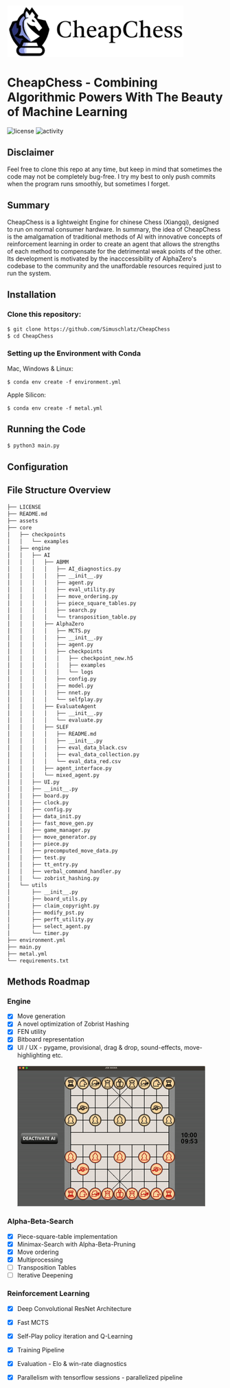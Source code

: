<img src="./assets/imgs/Readmesrc/bannerTextTop.png" height="120">

# CheapChess - Combining Algorithmic Powers With The Beauty of Machine Learning
![license](https://img.shields.io/github/license/SiiiMiii/Chess-AI)
![activity](https://img.shields.io/github/commit-activity/m/SiiiMiii/Chess-AI)

## Disclaimer
Feel free to clone this repo at any time, but keep in mind that sometimes the code may not be completely bug-free. I try my best to only push commits when the program runs smoothly, but sometimes I forget.

## Summary
CheapChess is a lightweight Engine for chinese Chess (Xiangqi), designed to run on normal consumer hardware.
In summary, the idea of CheapChess is the amalgamation of traditional methods of AI with innovative concepts of reinforcement learning in order to create an agent that allows the strengths of each method to compensate for the detrimental weak points of the other. Its development is motivated by the inacccessibility of AlphaZero's codebase to the community and the unaffordable resources required just to run the system.


## Installation
### Clone this repository:
```console
$ git clone https://github.com/Simuschlatz/CheapChess
$ cd CheapChess
```
### Setting up the Environment with Conda
Mac, Windows & Linux:
```console
$ conda env create -f environment.yml
```
Apple Silicon:
```console
$ conda env create -f metal.yml
```
## Running the Code
```console
$ python3 main.py
```
## Configuration

## File Structure Overview
```console
├── LICENSE
├── README.md
├── assets
├── core
│   ├── checkpoints
│   │   └── examples
│   ├── engine
│   │   ├── AI
│   │   │   ├── ABMM
│   │   │   │   ├── AI_diagnostics.py
│   │   │   │   ├── __init__.py
│   │   │   │   ├── agent.py
│   │   │   │   ├── eval_utility.py
│   │   │   │   ├── move_ordering.py
│   │   │   │   ├── piece_square_tables.py
│   │   │   │   ├── search.py
│   │   │   │   └── transposition_table.py
│   │   │   ├── AlphaZero
│   │   │   │   ├── MCTS.py
│   │   │   │   ├── __init__.py
│   │   │   │   ├── agent.py
│   │   │   │   ├── checkpoints
│   │   │   │   │   ├── checkpoint_new.h5
│   │   │   │   │   ├── examples
│   │   │   │   │   └── logs
│   │   │   │   ├── config.py
│   │   │   │   ├── model.py
│   │   │   │   ├── nnet.py
│   │   │   │   └── selfplay.py
│   │   │   ├── EvaluateAgent
│   │   │   │   ├── __init__.py
│   │   │   │   └── evaluate.py
│   │   │   ├── SLEF
│   │   │   │   ├── README.md
│   │   │   │   ├── __init__.py
│   │   │   │   ├── eval_data_black.csv
│   │   │   │   ├── eval_data_collection.py
│   │   │   │   └── eval_data_red.csv
│   │   │   ├── agent_interface.py
│   │   │   └── mixed_agent.py
│   │   ├── UI.py
│   │   ├── __init__.py
│   │   ├── board.py
│   │   ├── clock.py
│   │   ├── config.py
│   │   ├── data_init.py
│   │   ├── fast_move_gen.py
│   │   ├── game_manager.py
│   │   ├── move_generator.py
│   │   ├── piece.py
│   │   ├── precomputed_move_data.py
│   │   ├── test.py
│   │   ├── tt_entry.py
│   │   ├── verbal_command_handler.py
│   │   └── zobrist_hashing.py
│   └── utils
│       ├── __init__.py
│       ├── board_utils.py
│       ├── claim_copyright.py
│       ├── modify_pst.py
│       ├── perft_utility.py
│       ├── select_agent.py
│       └── timer.py
├── environment.yml
├── main.py
├── metal.yml
└── requirements.txt
```

## Methods Roadmap
### Engine
- [x] Move generation
- [x] A novel optimization of Zobrist Hashing
- [x] FEN utility
- [x] Bitboard representation
- [x] UI / UX - pygame, provisional, drag & drop, sound-effects, move-highlighting etc.
<br></br>
![Gameplay](./assets/imgs/Readmesrc/gameplay.gif)

### Alpha-Beta-Search
- [x] Piece-square-table implementation
- [x] Minimax-Search with Alpha-Beta-Pruning
- [x] Move ordering
- [x] Multiprocessing
- [ ] Transposition Tables
- [ ] Iterative Deepening

### Reinforcement Learning
- [x] Deep Convolutional ResNet Architecture
- [x] Fast MCTS
- [x] Self-Play policy iteration and Q-Learning
- [x] Training Pipeline
- [x] Evaluation - Elo & win-rate diagnostics
- [x] Parallelism with tensorflow sessions - parallelized pipeline

